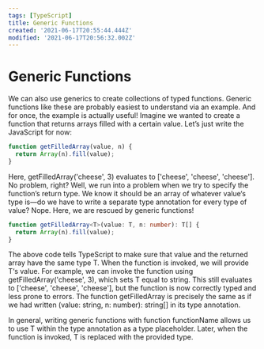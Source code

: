 ```yaml
---
tags: [TypeScript]
title: Generic Functions
created: '2021-06-17T20:55:44.444Z'
modified: '2021-06-17T20:56:32.002Z'
---
```


# Generic Functions

We can also use generics to create collections of typed functions. Generic functions like these are probably easiest to understand via an example. And for once, the example is actually useful! Imagine we wanted to create a function that returns arrays filled with a certain value. Let’s just write the JavaScript for now:

```js
function getFilledArray(value, n) {
  return Array(n).fill(value);
}
```

Here, getFilledArray('cheese', 3) evaluates to ['cheese', 'cheese', 'cheese']. No problem, right? Well, we run into a problem when we try to specify the function’s return type. We know it should be an array of whatever value‘s type is—do we have to write a separate type annotation for every type of value? Nope. Here, we are rescued by generic functions! 

```ts
function getFilledArray<T>(value: T, n: number): T[] {
  return Array(n).fill(value);
}
```

The above code tells TypeScript to make sure that value and the returned array have the same type T. When the function is invoked, we will provide T‘s value. For example, we can invoke the function using getFilledArray<string>('cheese', 3), which sets T equal to string. This still evaluates to ['cheese', 'cheese', 'cheese'], but the function is now correctly typed and less prone to errors. The function getFilledArray<string> is precisely the same as if we had written (value: string, n: number): string[] in its type annotation.

In general, writing generic functions with function functionName<T> allows us to use T within the type annotation as a type placeholder. Later, when the function is invoked, T is replaced with the provided type. 
